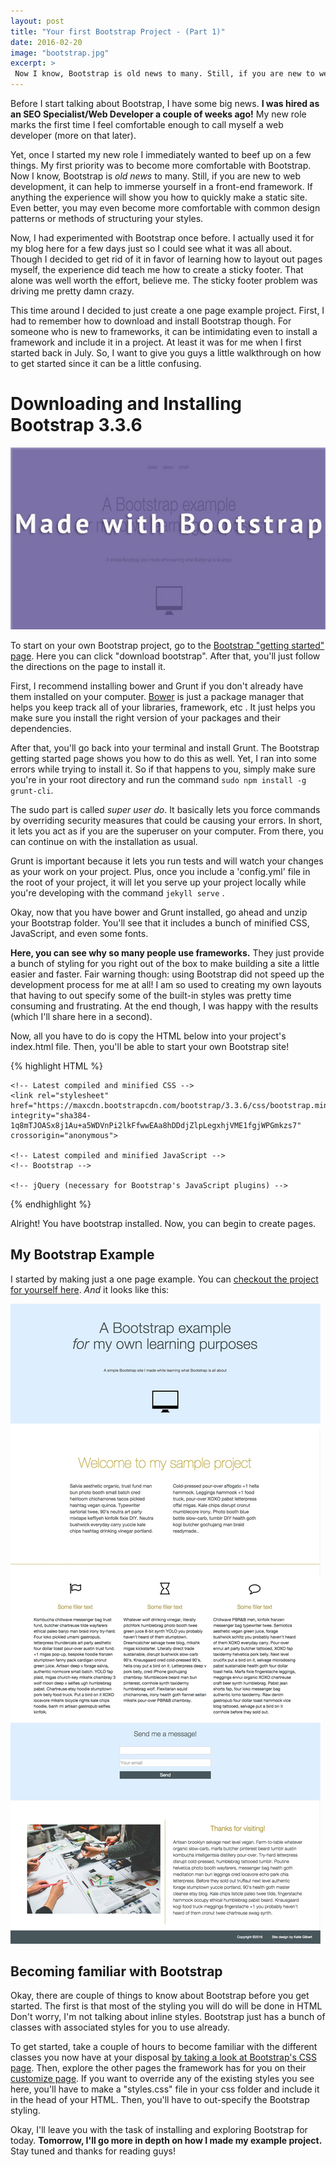 ```yaml
---
layout: post
title: "Your first Bootstrap Project - (Part 1)"
date: 2016-02-20
image: "bootstrap.jpg"
excerpt: >
 Now I know, Bootstrap is old news to many. Still, if you are new to web development, it can help to immerse yourself in a front-end framework. If anything the experience will show you how to quickly make a static site.
---
```


Before I start talking about Bootstrap, I have some big news. **I was hired as an SEO Specialist/Web Developer a couple of weeks ago!** My new role marks the first time I feel comfortable enough to call myself a web developer (more on that later).

Yet, once I started my new role I immediately wanted to beef up on a few things. My first priority was to become more comfortable with Bootstrap. Now I know, Bootstrap is *old news* to many. Still, if you are new to web development, it can help to immerse yourself in a front-end framework. If anything the experience will show you how to quickly make a static site. Even better, you may even become more comfortable with common design patterns or methods of structuring your styles.  

Now, I had experimented with Bootstrap once before. I actually used it for my blog here for a few days just so I could see what it was all about. Though I decided to get rid of it in favor of learning how to layout out pages myself, the experience did teach me how to create a sticky footer. That alone was well worth the effort, believe me. The sticky footer problem was driving me pretty damn crazy.

This time around I decided to just create a one page example project. First, I had to remember how to download and install Bootstrap though. For someone who is new to frameworks, it can be intimidating even to install a framework and include it in a project. At least it was for me when I first started back in July. So, I want to give you guys a little walkthrough on how to get started since it can be a little confusing.

# Downloading and Installing Bootstrap 3.3.6
![Bootstrap Tutorial](/assets/bootstrap.jpg)

To start on your own Bootstrap project, go to the [Bootstrap "getting started" page](http://getbootstrap.com/getting-started/). Here you can click "download bootstrap". After that, you'll just follow the directions on the page to install it.

First, I recommend installing bower and Grunt if you don't already have them installed on your computer.
[Bower](http://bower.io/) is just a package manager that helps you keep track all of your libraries, framework, etc . It just helps you make sure you install the right version of your packages and their dependencies.

After that, you'll go back into your terminal and install Grunt. The Bootstrap getting started page shows you how to do this as well. Yet, I ran into some errors while trying to install it. So if that happens to you, simply make sure you're in your root directory and run the command ```sudo npm install -g grunt-cli```.

The sudo part is called *super user do*. It basically lets you force commands by overriding security measures that could be causing your errors. In short, it lets you act as if you are the superuser on your computer. From there, you can continue on with the installation as usual.

Grunt is important because it lets you run tests and will watch your changes as your work on your project. Plus, once you include a 'config.yml' file in the root of your project, it will let you serve up your project locally while you're developing with the command ```jekyll serve``` .

Okay, now that you have bower and Grunt installed, go ahead and unzip your Bootstrap folder. You'll see that it includes a bunch of minified CSS, JavaScript, and even some fonts.

**Here, you can see why so many people use frameworks.** They just provide a bunch of styling for you right out of the box to make building a site a little easier and faster. Fair warning though: using Bootstrap did not speed up the development process for me at all! I am so used to creating my own layouts that having to out specify some of the built-in styles was pretty time consuming and frustrating. At the end though, I was happy with the results (which I'll share here in a second).

Now, all you have to do is copy the HTML below into your project's index.html file. Then, you'll be able to start your own Bootstrap site!

{% highlight HTML %}
<!DOCTYPE html>
<html lang="en">
  <head>
    <meta charset="utf-8">
    <meta http-equiv="X-UA-Compatible" content="IE=edge">
    <meta name="viewport" content="width=device-width, initial-scale=1">
    <!-- The above 3 meta tags *must* come first in the head; any other head content must come *after* these tags -->
    <title>Bootstrap 101 Template</title>
    <body>

    <!-- Latest compiled and minified CSS -->
    <link rel="stylesheet" href="https://maxcdn.bootstrapcdn.com/bootstrap/3.3.6/css/bootstrap.min.css" integrity="sha384-1q8mTJOASx8j1Au+a5WDVnPi2lkFfwwEAa8hDDdjZlpLegxhjVME1fgjWPGmkzs7" crossorigin="anonymous">

    <!-- Latest compiled and minified JavaScript -->
    <!-- Bootstrap -->

    <!-- jQuery (necessary for Bootstrap's JavaScript plugins) -->
   <script src="https://ajax.googleapis.com/ajax/libs/jquery/1.11.3/jquery.min.js"></script>

   <!-- Include all compiled plugins (below), or include individual files as needed -->
   <script src="https://maxcdn.bootstrapcdn.com/bootstrap/3.3.6/js/bootstrap.min.js" integrity="sha384-0mSbJDEHialfmuBBQP6A4Qrprq5OVfW37PRR3j5ELqxss1yVqOtnepnHVP9aJ7xS" crossorigin="anonymous"></script>

  </head>
  </body>
</html>

{% endhighlight %}

Alright! You have bootstrap installed. Now, you can begin to create pages.

## My Bootstrap Example

I started by making just a one page example. You can [checkout the project for yourself here](https://github.com/ktagilbert/Bootstrap-Example). *And* it looks like this:

![Example bootstrap project](/assets/bootstrapExample2.jpg)

## Becoming familiar with Bootstrap

Okay, there are couple of things to know about Bootstrap before you get started. The first is that most of the styling you will do will be done in HTML Don't worry, I'm not talking about inline styles. Bootstrap just has a bunch of classes with associated styles for you to use already.

To get started, take a couple of hours to become familiar with the different classes you now have at your disposal [by taking a look at Bootstrap's CSS page](http://getbootstrap.com/css/). Then, explore the other pages the framework has for you on their [customize page](http://getbootstrap.com/customize/). If you want to override any of the existing styles you see here, you'll have to make a "styles.css" file in your css folder and include it in the head of your HTML. Then, you'll have to out-specify the Bootstrap styling.

Okay, I'll leave you with the task of installing and exploring Bootstrap for today. **Tomorrow, I'll go more in depth on how I made my example project.** Stay tuned and thanks for reading guys!
